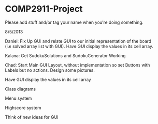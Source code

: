 COMP2911-Project
================

Please add stuff and/or tag your name when you're doing something.

8/5/2013 

Daniel: Fix Up GUI and relate GUI to our initial representation of the board (i.e solved array list with GUI). Have GUI display the values in its cell array.

Kalana: Get SudokuSolutions and SudokuGenerator Working

Chad: Start Main GUI Layout, without implementation so set Buttons with Labels but no actions. Design some pictures. 

Have GUI display the values in its cell array

Class diagrams

Menu system

Highscore system

Think of new ideas for GUI
